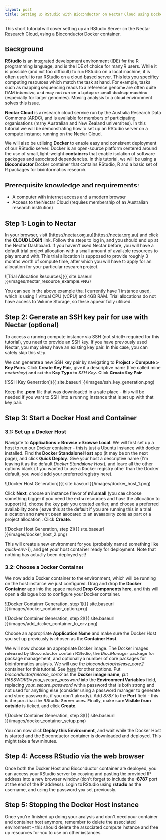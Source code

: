 ```yaml
---
layout: post
title: Setting up RStudio with Bioconductor on Nectar Cloud using Docker
---
```


This short tutorial will cover setting up an RStudio Server on the Nectar Research Cloud, using a Bioconductor Docker container.

## Background

**RStudio** is an integrated development environment (IDE) for the R programming language, and is the IDE of choice for many R users. While it is possible (and not too difficult) to run RStudio on a local machine, it is often useful to run RStudio on a cloud-based server. This lets you specificy computing resources which match the task at hand. For example, tasks such as mapping sequencing reads to a reference genome are often quite RAM intensive, and may not run on a laptop or small desktop machine (especially for larger genomes). Moving analysis to a cloud environment solves this issue.

**Nectar Cloud** is a research cloud service run by the Australia Research Data Commons (ARDC), and is available for members of participating organisations (many Australian and New Zealand universities). In this tutorial we will be demonstrating how to set up an RStudio server on a compute instance running on the Nectar Cloud.

We will also be utilising **Docker** to enable easy and consistent deployment of our RStudio server. Docker is an open-source platform centered around the use of small, light-weight **containers** that enable isolation of software packages and associated dependencies. In this tutorial, we will be using a **Bioconductor** Docker container that contains RStudio, R and a basic set of R packages for bioinformatics research.

## Prerequisite knowledge and requirements:

- A computer with internet access and a modern browser
- Access to the Nectar Cloud (requires membership of an Australian research institution)

## Step 1: Login to Nectar

In your browser, visit [https://nectar.org.au](https://nectar.org.au) and click the **CLOUD LOGIN** link. Follow the steps to log in, and you should end up at the Nectar Dashboard. If you haven't used Nectar before, you will have a default trial project allocation with a small amount of available resources to play around with. This trial allocation is supposed to provide roughly 3 months worth of compute time, after which you will have to apply for an allocation for your particular research project.

![Trial Allocation Resources]({{ site.baseurl }}/images/nectar_resource_example.PNG)

You can see in the above example that I currently have 1 instance used, which is using 1 virtual CPU (vCPU) and 4GB RAM. Trial allocations do not have access to Volume Storage, so these appear fully utilised.

## Step 2: Generate an SSH key pair for use with Nectar (optional)

To access a running compute instance via SSH (not strictly required for this tutorial), you need to provide an SSH key. If you have previously used Nectar, you may alreay have an existing key pair. In this case, you can safely skip this step.

We can generate a new SSH key pair by navigating to **Project > Compute > Key Pairs**. Click **Create Key Pair**, give it a descriptive name (I've called mine *nectarkey*) and set the **Key Type** to *SSH Key*. Click **Create Key Pair**

![SSH Key Generation]({{ site.baseurl }}/images/ssh_key_generation.png)

Keep the **.pem** file that was downloaded in a safe place - this will be needed if you want to SSH into a running instance that is set up with that key pair.


## Step 3: Start a Docker Host and Container

### 3.1: Set up a Docker Host

Navigate to **Applications > Browse > Browse Local**. We will first set up a host to run our Docker container - this is just a Ubuntu instance with docker installed. Find the **Docker Standalone Host** app (it may be on the next page), and click **Quick Deploy**. Give your host a descriptive name (I'm leaving it as the default *Docker Standalone Host*), and leave all the other options blank (if you wanted to use a Docker registry other than the Docker default, you would add your preferred registry here).

![Docker Host Generation]({{ site.baseurl }}/images/docker_host_1.png)

 Click **Next**, choose an instance flavor of **m1.small** (you can choose something bigger if you need the extra resources and have the allocation to support it), choose the key pair you created earlier, and choose a preferred availability zone (leave this at the default if you are running this in a trial allocation and haven't been allocated to an availability zone as part of a project allocation). Click **Create**.

 ![Docker Host Generation, step 2]({{ site.baseurl }}/images/docker_host_2.png)

 This will create a new environment for you (probably named something like *quick-env-1*), and get your host container ready for deployment. Note that nothing has actually been deployed yet!
 
### 3.2: Choose a Docker Container

We now add a Docker container to the environment, which will be running on the host instance we just configured. Drag and drop the **Docker Container** app into the space marked **Drop Components here**, and this will open a dialogue box to configure your Docker container.

![Docker Container Generation, step 1]({{ site.baseurl }}/images/docker_container_option.png)

![Docker Container Generation, step 2]({{ site.baseurl }}/images/add_docker_container_to_env.png)

Choose an appropriate **Application Name** and make sure the Docker Host you set up previously is chosen as the **Container Host**.

We will now choose an appropriate Docker image. The Docker images released by Bioconductor contain RStudio, the *BiocManager* package for package management, and optionally a number of core packages for bioinformatics analysis. We will use the *bioconductor/release_core2* container for this tutorial. See [here](https://www.bioconductor.org/help/docker/) for other options. Put *bioconductor/release_core2* as the **Docker image name**, put *PASSWORD=your_secure_password* into the **Environment Variables** field, replacing *your_secure_password* with a password that is both strong and not used for anything else (consider using a password manager to generate and store passwords, if you don't already). Add *8787* to the **Port** field - this is the port that the RStudio Server uses. Finally, make sure **Visible from outside** is ticked, and click **Create**.

![Docker Container Generation, step 3]({{ site.baseurl }}/images/docker_container_setup.png)

You can now click **Deploy this Environment**, and wait while the Docker Host is started and the Bioconductor container is downloaded and deployed. This might take a few minutes.

## Step 4: Access RStudio via the web browser

Once both the Docker Host and Bioconductor container are deployed, you can access your RStudio server by copying and pasting the provided IP address into a new browser window (don't forget to include the **:8787** port at the end of the IP address). Login to RStudio using **rstudio** as the username, and using the password you set previously.

## Step 5: Stopping the Docker Host instance

Once you're finished up doing your analysis and don't need your container and container host anymore, remember to delete the associated environment - this should delete the associated compute instance and free up resources for you to use on other instances.